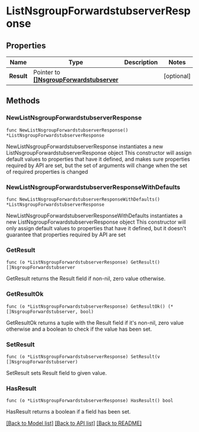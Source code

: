 # ListNsgroupForwardstubserverResponse

## Properties

Name | Type | Description | Notes
------------ | ------------- | ------------- | -------------
**Result** | Pointer to [**[]NsgroupForwardstubserver**](NsgroupForwardstubserver.md) |  | [optional] 

## Methods

### NewListNsgroupForwardstubserverResponse

`func NewListNsgroupForwardstubserverResponse() *ListNsgroupForwardstubserverResponse`

NewListNsgroupForwardstubserverResponse instantiates a new ListNsgroupForwardstubserverResponse object
This constructor will assign default values to properties that have it defined,
and makes sure properties required by API are set, but the set of arguments
will change when the set of required properties is changed

### NewListNsgroupForwardstubserverResponseWithDefaults

`func NewListNsgroupForwardstubserverResponseWithDefaults() *ListNsgroupForwardstubserverResponse`

NewListNsgroupForwardstubserverResponseWithDefaults instantiates a new ListNsgroupForwardstubserverResponse object
This constructor will only assign default values to properties that have it defined,
but it doesn't guarantee that properties required by API are set

### GetResult

`func (o *ListNsgroupForwardstubserverResponse) GetResult() []NsgroupForwardstubserver`

GetResult returns the Result field if non-nil, zero value otherwise.

### GetResultOk

`func (o *ListNsgroupForwardstubserverResponse) GetResultOk() (*[]NsgroupForwardstubserver, bool)`

GetResultOk returns a tuple with the Result field if it's non-nil, zero value otherwise
and a boolean to check if the value has been set.

### SetResult

`func (o *ListNsgroupForwardstubserverResponse) SetResult(v []NsgroupForwardstubserver)`

SetResult sets Result field to given value.

### HasResult

`func (o *ListNsgroupForwardstubserverResponse) HasResult() bool`

HasResult returns a boolean if a field has been set.


[[Back to Model list]](../README.md#documentation-for-models) [[Back to API list]](../README.md#documentation-for-api-endpoints) [[Back to README]](../README.md)


